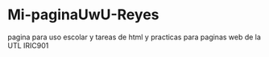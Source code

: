 # Mi-paginaUwU-Reyes
pagina para uso escolar y tareas de html y practicas para paginas web de la UTL IRIC901
